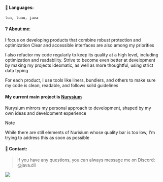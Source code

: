 #### 📑 Languages:
`lua, luau, java`

#### ❔ About me:

I focus on developing products that combine robust protection and optimization
Clear and accessible interfaces are also among my priorities

I also refactor my code regularly to keep its quality at a high level, including optimization and readability. Strive to become even better at development by making my projects ideomatic, as well as more thoughtful, using strict data typing

For each product, I use tools like liners, bundlers, and others to make sure my code is clean, readable, and follows solid guidelines

#### My current main project is [Nurysium](https://dsc.gg/Nurysium)
Nurysium mirrors my personal approach to development, shaped by my own ideas and development experience

> [!NOTE]
> While there are still elements of Nurisium whose quality bar is too low, I'm trying to address this as soon as possible

#### 📡 Contact:
> If you have any questions, you can always message me on Discord: @java.dll

![](https://wakatime.com/badge/user/043f1aca-7850-40d8-a2d3-e8f9daf167b7.svg)
